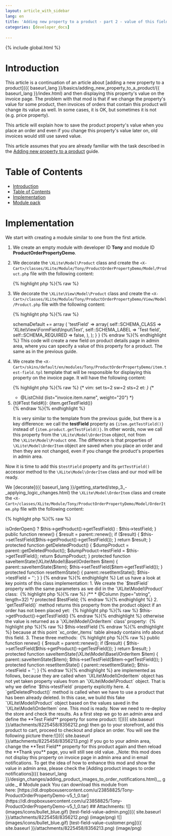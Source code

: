 ```yaml
---
layout: article_with_sidebar
lang: en
title: 'Adding new property to a product - part 2 - value of this field must be saved after checkout'
categories: [developer_docs]

---
```


{% include global.html %}

# Introduction

This article is a continuation of an article about [adding a new property to a product]({{ baseurl_lang }}/basics/adding_new_property_to_a_product/{{ baseurl_lang }}/index.html) and then displaying this property's value on the invoice page. The problem with that mod is that if we change the property's value for some product, then invoices of orders that contain this product will change its value as well. In some cases, it is OK, but sometimes it is not (e.g. price property).

This article will explain how to save the product property's value when you place an order and even if you change this property's value later on, old invoices would still use saved value.

This article assumes that you are already familiar with the task described in the [Adding new property to a product](Adding-new-property-to-a-product_8225149.html) guide.

# Table of Contents

*   [Introduction](#introduction)
*   [Table of Contents](#table-of-contents)
*   [Implementation](#implementation)
*   [Module pack](#module-pack)

# Implementation

We start with creating a module similar to one from the first article.

1.  We create an empty module with developer ID **Tony** and module ID **ProductOrderPropertyDemo**.
2.  We decorate the `\XLite\Model\Product` class and create the `<X-Cart>/classes/XLite/Module/Tony/ProductOrderPropertyDemo/Model/Product.php` file with the following content: 

    {% highlight php %}{% raw %}
    <?php
    // vim: set ts=4 sw=4 sts=4 et:

    namespace XLite\Module\Tony\ProductOrderPropertyDemo\Model;

    /**
     * The "product" model class
     */
    abstract class Product extends \XLite\Model\Product implements \XLite\Base\IDecorator
    {
        /**
         * @Column (type="string", length=32)
         */
        protected $testField;
    }
    {% endraw %}{% endhighlight %}

    This code will add new field to a product class. The same as in the previous guide.

3.  We decorate the `\XLite\View\Model\Product` class and create the `<X-Cart>/classes/XLite/Module/Tony/ProductOrderPropertyDemo/View/Model/Product.php` file with the following content: 

    {% highlight php %}{% raw %}
    <?php
    // vim: set ts=4 sw=4 sts=4 et:

    namespace XLite\Module\Tony\ProductOrderPropertyDemo\View\Model;

    /**
     * Product view model
     */
    abstract class Product extends \XLite\View\Model\Product implements \XLite\Base\IDecorator
    {
        public function __construct(array $params = array(), array $sections = array())
        {
            parent::__construct($params, $sections);

            $this->schemaDefault += array (
                'testField' => array(
                    self::SCHEMA_CLASS    => 'XLite\View\FormField\Input\Text',
                    self::SCHEMA_LABEL    => 'Test field',
                    self::SCHEMA_REQUIRED => false,
                    ),
                );
        }
    }
    {% endraw %}{% endhighlight %}

    This code will create a new field on product details page in admin area, where you can specify a value of this property for a product. The same as in the previous guide.

4.  We create the `<X-Cart>/skins/default/en/modules/Tony/ProductOrderPropertyDemo/item.test-field.tpl` template that will be responsible for displaying this property on the invoice page. It will have the following content: 

    {% highlight php %}{% raw %}
    {* vim: set ts=2 sw=2 sts=2 et: *}
    {**
     * @ListChild (list="invoice.item.name", weight="20")
     *}
    <li class="test-field">
      <span class="name">{t(#Test field#)}:</span>
      <span class="test-field-value">{item.getTestField()}</span>
    </li>
    {% endraw %}{% endhighlight %}

    It is very similar to the template from the previous guide, but there is a key difference: we call the **testField** property as `{item.getTestField()}` instead of `{item.product.getTestField()}`. In other words, now we call this property from the `\XLite\Model\OrderItem` object, not from the `\XLite\Model\Product` one. The difference is that properties of `\XLite\Model\OrderItem` object are saved when you place an order and then they are not changed, even if you change the product's properties in admin area.

Now it is time to add this `$testField` property and its `getTestField()` accessor method to the `\XLite\Model\OrderItem` class and our mod will be ready.

We [decorate]({{ baseurl_lang }}/getting_started/step_3_-_applying_logic_changes.html) the `\XLite\Model\OrderItem` class and create the `<X-Cart>/classes/XLite/Module/Tony/ProductOrderPropertyDemo/Model/OrderItem.php` file with the following content: 

{% highlight php %}{% raw %}
<?php
// vim: set ts=4 sw=4 sts=4 et:

namespace XLite\Module\Tony\ProductOrderPropertyDemo\Model;

/**
 * Something customer can put into his cart
 */
abstract class OrderItem extends \XLite\Model\OrderItem implements \XLite\Base\IDecorator
{
    /**
     * @Column (type="string", length=32)
     */
    protected $testField;

    public function getTestField()
    {
        return $this->isOrderOpen() ? $this->getProduct()->getTestField() : $this->testField;
    }

    public function renew()
    {
        $result = parent::renew();

        if ($result) {
            $this->setTestField($this->getProduct()->getTestField());
        }

        return $result;
    }

    protected function getDeletedProduct()
    {
        $dumpProduct = parent::getDeletedProduct();
        $dumpProduct->testField = $this->getTestField();

		return $dumpProduct;
    }

    protected function saveItemState(\XLite\Model\Base\IOrderItem $item)
    {
        parent::saveItemState($item);
        $this->setTestField($item->getTestField());
    }

    protected function resetItemState()
    {
        parent::resetItemState();
        $this->testField = '';
    }
}

{% endraw %}{% endhighlight %}

Let us have a look at key points of this class implementation:

1.  We create the `$testField` property with the same parameters as we did in the `\XLite\Model\Product` class: 

    {% highlight php %}{% raw %}
        /**
         * @Column (type="string", length=32)
         */
        protected $testField;
    {% endraw %}{% endhighlight %}
2.  `getTestField()` method returns this property from the product object if an order has not been placed yet: 

    {% highlight php %}{% raw %}
    $this->getProduct()->getTestField()
    {% endraw %}{% endhighlight %}

    otherwise the value is returned as a `\XLite\Model\OrderItem` class' property: 

    {% highlight php %}{% raw %}
    $this->testField
    {% endraw %}{% endhighlight %}

    because at this point `xc_order_items` table already contains info about this field.

3.  These three methods: 

    {% highlight php %}{% raw %}
        public function renew()
        {
            $result = parent::renew();

            if ($result) {
                $this->setTestField($this->getProduct()->getTestField());
            }

            return $result;
        }

        protected function saveItemState(\XLite\Model\Base\IOrderItem $item)
        {
            parent::saveItemState($item);
            $this->setTestField($item->getTestField());
        }

        protected function resetItemState()
        {
            parent::resetItemState();
            $this->testField = '';
        }
    {% endraw %}{% endhighlight %}

    are implemented as follows, because they are called when `\XLite\Model\OrderItem` object has not yet taken property values from an `\XLite\Model\Product` object. That is why we define `$this->testField` property explicitly here.

4.  `getDeletedProduct()` method is called when we have to use a product that has been already deleted. In this case, we build this fake `\XLite\Model\Product` object based on the values saved in the `\XLite\Model\OrderItem` one.

This mod is ready. Now we need to re-deploy the store and check the results.

As a first step we go to an admin area and define the **Test Field** property for some product:  
![]({{ site.baseurl }}/attachments/8225458/8356212.png)

then go to your storefront, add this product to cart, proceed to checkout and place an order. You will see the following picture there:![]({{ site.baseurl }}/attachments/8225458/8356213.png)

If you go to your admin area, change the **Test Field** property for this product again and then reload the **Thank you** page, you will still see old value.

_Note: this mod does not display this property on invoice page in admin area and in email notifications. To get the idea of how to enhance this mod and show the value in admin area, please check the [Adding product images to order notifications]({{ baseurl_lang }}/design_changes/adding_product_images_to_order_notifications.html)__ guide._

# Module pack

You can download this module from here: [https://dl.dropboxusercontent.com/u/23858825/Tony-ProductOrderPropertyDemo-v5_1_0.tar](https://dl.dropboxusercontent.com/u/23858825/Tony-ProductOrderPropertyDemo-v5_1_0.tar)

## Attachments:

![](images/icons/bullet_blue.gif) [test-field-value-admin.png]({{ site.baseurl }}/attachments/8225458/8356212.png) (image/png)  
![](images/icons/bullet_blue.gif) [test-field-value-customer.png]({{ site.baseurl }}/attachments/8225458/8356213.png) (image/png)